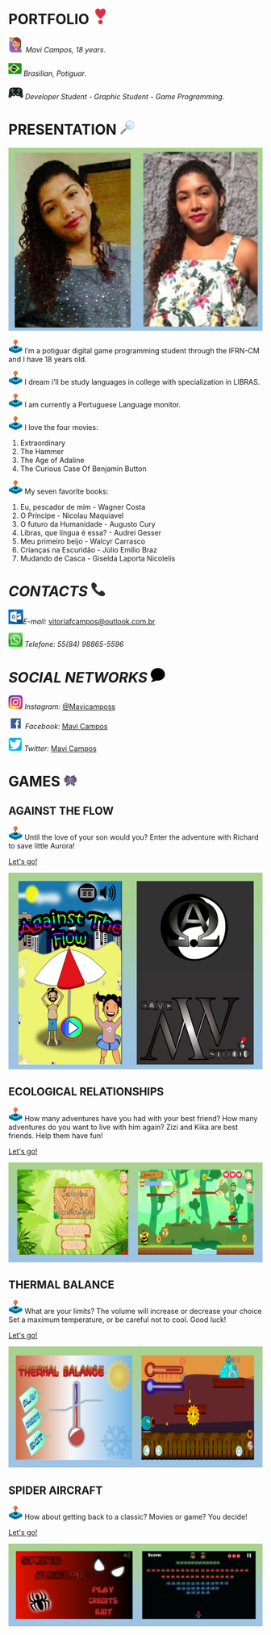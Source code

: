 # **PORTFOLIO** ![emojicor](emojicor.jpg)

![emojibon](emojibon.jpg) _Mavi Campos, 18 years_.

![emojiban](emojiban.jpg) _Brasilian, Potiguar_.

![emojijoy](emojijoy.jpg) _Developer Student - Graphic Student - Game Programming_.

#  **PRESENTATION** ![emojilupa](emojilupa.jpg)
![euenfim](euenfim.png) 

![marcador](marcador.jpg) I’m a potiguar digital game programming student through the IFRN-CM and I have 18 years old.

![marcador](marcador.jpg) I dream  i’ll be study languages in college with specialization in LIBRAS.

![marcador](marcador.jpg) I am currently a Portuguese Language monitor.


![marcador](marcador.jpg) I love the four movies:


1. Extraordinary 
2. The Hammer
3. The Age of Adaline
4. The Curious Case Of Benjamin Button


![marcador](marcador.jpg) My seven favorite books:


1. Eu, pescador de mim - Wagner Costa
2. O Príncipe - Nicolau Maquiavel
3. O futuro da Humanidade - Augusto Cury
4. Libras, que língua é essa? - Audrei Gesser
5. Meu primeiro beijo - Walcyr Carrasco
6. Crianças na Escuridão - Júlio Emílio Braz
7. Mudando de Casca - Giselda Laporta Nicolelis


# _CONTACTS_ ![CONTATO](CONTATO.jpg)

![OUT](OUT.jpg)*E-mail:* <a href="https://outlook.live.com/mail/inbox" target="_blank"> vitoriafcampos@outlook.com.br </a>

![WHA](WHA.jpg) *Telefone:* _55(84) 98865-5596_

# _SOCIAL NETWORKS_ ![REDES](REDES.jpg)


![INS](INS.jpg) *Instagram:* <a href="https://www.instagram.com/mavicamposs/?hl=pt-br" target="_blank"> @Mavicamposs </a>

![FACE](FACE.jpg) *Facebook:* <a href="https://www.facebook.com/vitoria.campos3154" target="_blank"> Mavi Campos </a>

![TW](TW.jpg) *Twitter:* <a href="https://www.twitter.com/MaviCamposss" target="_blank"> Mavi Campos </a>


# **GAMES** ![JOGOS](JOGOS.jpg)

## AGAINST THE FLOW

![marcador](marcador.jpg) Until the love of your son would you?
Enter the adventure with Richard to save little Aurora!


<a href="https://mavicampos.github.io/ATF/" target="_blank"> Let's go! </a>


![atfcom1](atfcom1.png)



## ECOLOGICAL RELATIONSHIPS

![marcador](marcador.jpg) How many adventures have you had with your best friend?
How many adventures do you want to live with him again?
Zizi and Kika are best friends.
Help them have fun!


<a href="https://mavicampos.github.io/ERS/" target="_blank"> Let's go! </a>


![ERSCOM](ERSCOM.png)



## THERMAL BALANCE

![marcador](marcador.jpg) What are your limits?
The volume will increase or decrease your choice
Set a maximum temperature, or be careful not to cool.
Good luck!


<a href="https://mavicampos.github.io/TB/" target="_blank"> Let's go! </a>


![TBC](TBC.png)



## SPIDER AIRCRAFT

![marcador](marcador.jpg) How about getting back to a classic?
Movies or game?
You decide!


<a href="https://mavicampos.github.io/SA/" target="_blank"> Let's go! </a>


![SAC](SAC.png)

